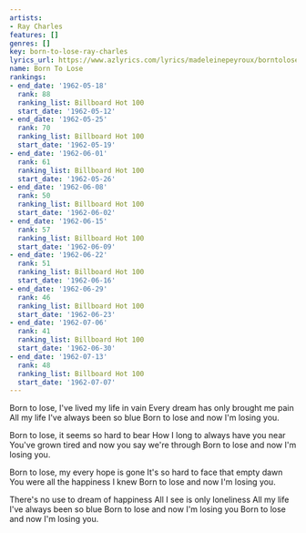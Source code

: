 ```yaml
---
artists:
- Ray Charles
features: []
genres: []
key: born-to-lose-ray-charles
lyrics_url: https://www.azlyrics.com/lyrics/madeleinepeyroux/borntolose.html
name: Born To Lose
rankings:
- end_date: '1962-05-18'
  rank: 88
  ranking_list: Billboard Hot 100
  start_date: '1962-05-12'
- end_date: '1962-05-25'
  rank: 70
  ranking_list: Billboard Hot 100
  start_date: '1962-05-19'
- end_date: '1962-06-01'
  rank: 61
  ranking_list: Billboard Hot 100
  start_date: '1962-05-26'
- end_date: '1962-06-08'
  rank: 50
  ranking_list: Billboard Hot 100
  start_date: '1962-06-02'
- end_date: '1962-06-15'
  rank: 57
  ranking_list: Billboard Hot 100
  start_date: '1962-06-09'
- end_date: '1962-06-22'
  rank: 51
  ranking_list: Billboard Hot 100
  start_date: '1962-06-16'
- end_date: '1962-06-29'
  rank: 46
  ranking_list: Billboard Hot 100
  start_date: '1962-06-23'
- end_date: '1962-07-06'
  rank: 41
  ranking_list: Billboard Hot 100
  start_date: '1962-06-30'
- end_date: '1962-07-13'
  rank: 48
  ranking_list: Billboard Hot 100
  start_date: '1962-07-07'
---
```


Born to lose, I've lived my life in vain
Every dream has only brought me pain
All my life I've always been so blue
Born to lose and now I'm losing you.

Born to lose, it seems so hard to bear
How I long to always have you near
You've grown tired and now you say we're through
Born to lose and now I'm losing you.

Born to lose, my every hope is gone
It's so hard to face that empty dawn
You were all the happiness I knew
Born to lose and now I'm losing you.

There's no use to dream of happiness
All I see is only loneliness
All my life I've always been so blue
Born to lose and now I'm losing you
Born to lose and now I'm losing you.



